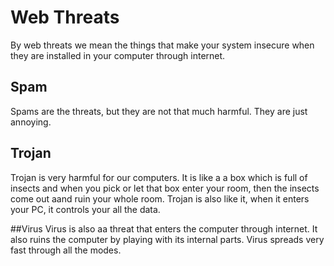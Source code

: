 # Web Threats
By web threats we mean the things that make your system insecure when they are installed in your computer through internet.

## Spam
Spams are the threats, but they are not that much harmful. They are just annoying.

## Trojan
Trojan is very harmful for our computers. It is like a a box which is full of insects and when you pick or let that box enter your room, then the insects come out aand ruin your whole room. Trojan is also like it, when it enters your PC, it controls your all the data.

##Virus
Virus is also aa threat that enters the computer through internet. It also ruins the computer by playing with its internal parts. Virus spreads very fast through all the modes.
